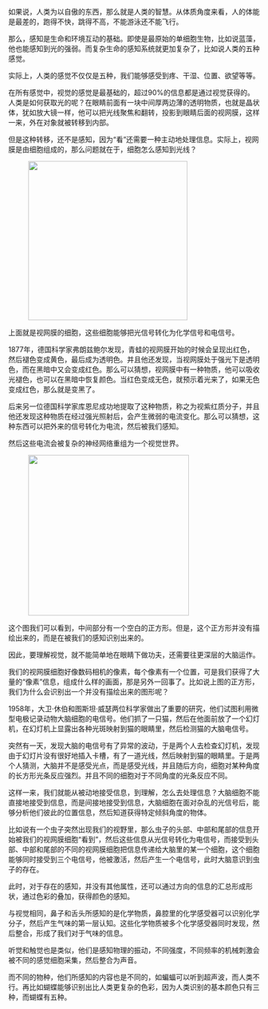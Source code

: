 <p>如果说，人类为以自傲的东西，那么就是人类的智慧。从体质角度来看，人的体能是最差的，跑得不快，跳得不高，不能游泳还不能飞行。</p><p>那么，感知是生命和环境互动的基础。即使是最原始的单细胞生物，比如说蓝藻，他也能感知到光的强弱。而复杂生命的感知系统就更加复杂了，比如说人类的五种感觉。</p><p>实际上，人类的感觉不仅仅是五种，我们能够感受到疼、干湿、位置、欲望等等。</p><p>在所有感觉中，视觉的感觉是最基础的，超过90%的信息都是通过视觉获得的。人类是如何获取光的呢？在眼睛前面有一块中间厚两边薄的透明物质，也就是晶状体，犹如放大镜一样，他可以把光线聚焦和翻转，投影到眼睛后面的视网膜，这样一来，外在对象就被转移到内部。</p><p>但是这种转移，还不是感知，因为“看”还需要一种主动地处理信息。实际上，视网膜是由细胞组成的，那么问题就在于，细胞怎么感知到光线？</p><figure data-size="normal"><img src="https://pic1.zhimg.com/v2-bcca7d4ec585b71376f45e1c92c15ffc_b.jpg" data-caption="" data-size="normal" data-rawwidth="319" data-rawheight="314" class="content_image" width="319"></figure><p>上面就是视网膜的细胞，这些细胞能够把光信号转化为化学信号和电信号。</p><p>1877年，德国科学家弗朗兹鲍尔发现，青蛙的视网膜开始的时候会呈现出红色，然后褪色变成黄色，最后成为透明色。并且他还发现，当视网膜处于强光下是透明色，而在黑暗中又会变成红色。那么可以猜想，视网膜中有一种物质，他可以吸收光褪色，也可以在黑暗中恢复颜色。当红色变成无色，就预示着光来了，如果无色变成红色，那么就是变黑了。</p><p>后来另一位德国科学家库恩尼成功地提取了这种物质，称之为视紫红质分子，并且他还发现这种物质在经过强光照射后，会产生微弱的电流变化。那么可以猜想，这种东西可以把外来的信号转化为电流，然后被我们感知。</p><p>然后这些电流会被复杂的神经网络重组为一个视觉世界。</p><figure data-size="normal"><img src="https://pic4.zhimg.com/v2-fd3a7ab7fc9f2d6ce5d7c58725e7880f_b.jpg" data-caption="" data-size="normal" data-rawwidth="322" data-rawheight="295" class="content_image" width="322"></figure><p>这个图我们可以看到，中间部分有一个空白的正方形。但是，这个正方形并没有描绘出来的，而是在被我们的感知识别出来的。</p><p>因此，要理解视觉，就不能简单地在眼睛下做功夫，还需要往更深层的大脑运作。</p><p>我们的视网膜细胞好像数码相机的像素，每个像素有一个位置，可是我们获得了大量的“像素”信息，组成什么样的画面，那是另外一回事了。比如说上图的正方形，我们为什么会识别出一个并没有描绘出来的图形呢？</p><p>1958年，大卫·休伯和图斯坦·威瑟两位科学家做出了重要的研究，他们试图利用微型电极记录动物大脑细胞的电信号。他们抓了一只猫，然后在他面前放了一个幻灯机，在幻灯机上显露出各种光斑映射到猫的眼睛里，然后检测猫的大脑电信号。</p><p>突然有一天，发现大脑的电信号有了异常的波动，于是两个人去检查幻灯机，发现由于幻灯片没有很好地插入卡槽，有了一道光线，然后映射到猫的眼睛里。于是两个人猜测，大脑并不是感受光点，而是感受光线，并且随后方向，细胞对某种角度的长方形光条反应强烈。并且不同的细胞对于不同角度的光条反应不同。</p><p>这样一来，我们就能从被动地接受信息，到理解，怎么去处理信息？大脑细胞不能直接地接受到信息，而是间接地接受到信息，大脑细胞在面对杂乱的光信号后，能够分析他们彼此的位置信息，然后知道获得特定倾斜角度的物体。</p><p>比如说有一个虫子突然出现我们的视野里，那么虫子的头部、中部和尾部的信息开始被我们的视网膜细胞“看到”，然后这些信息从光信号转化为电信号，而接受到头部、中部和尾部的不同的视网膜细胞把信息传递给大脑里的某一个细胞，这个细胞能够同时接受到三个电信号，他被激活，然后产生一个电信号，此时大脑意识到虫子的存在。</p><p>此时，对于存在的感知，并没有其他属性，还可以通过方向的信息的汇总形成形状，通过色彩的叠加，获得颜色的感知。</p><p>与视觉相同，鼻子和舌头所感知的是化学物质，鼻腔里的化学感受器可以识别化学分子，然后产生气味的第一层认知。这些化学物质被多个化学感受器同时发现，然后整合，形成了我们对于气味的信息。</p><p>听觉和触觉也是类似，他们是感知物理的振动，不同强度，不同频率的机械刺激会被不同的感觉细胞采集，然后整合为声音。</p><p>而不同的物种，他们所感知的内容也是不同的，如蝙蝠可以听到超声波，而人类不行。再比如蝴蝶能够识别出比人类更复杂的色彩，因为人类识别的基本颜色只有三种，而蝴蝶有五种。</p><p></p>